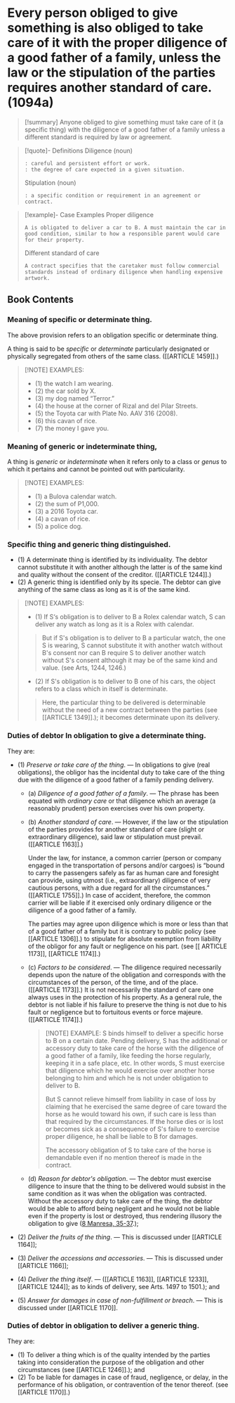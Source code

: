 # Every person obliged to give something is also obliged to take care of it with the proper diligence of a good father of a family, unless the law or the stipulation of the parties requires another standard of care. (1094a)

> [!summary] Anyone obliged to give something must take care of it (a specific thing) with the diligence of a good father of a family unless a different standard is required by law or agreement.

> [!quote]- Definitions
> Diligence (noun)
> ```
> : careful and persistent effort or work.
> : the degree of care expected in a given situation.
> ```
> Stipulation (noun)
> ```
> : a specific condition or requirement in an agreement or contract.
> ```

> [!example]-  Case Examples
> Proper diligence
> ```
> A is obligated to deliver a car to B. A must maintain the car in good condition, similar to how a responsible parent would care for their property.
> ```
> Different standard of care
> ```
> A contract specifies that the caretaker must follow commercial standards instead of ordinary diligence when handling expensive artwork.
> ```

## Book Contents

### Meaning of specific or determinate thing.
The above provision refers to an obligation specific or determinate thing.

A thing is said to be *specific* or *determinate* particularly designated or physically segregated from others of the same class. ([[ARTICLE 1459]].)

> [!NOTE] EXAMPLES:
> - (1) the watch I am wearing.
> - (2) the car sold by X.
> - (3) my dog named “Terror.”
> - (4) the house at the corner of Rizal and del Pilar Streets.
> - (5) the Toyota car with Plate No. AAV 316 (2008).
> - (6) this cavan of rice.
> - (7) the money I gave you.

### Meaning of generic or indeterminate thing,
A thing is *generic* or *indeterminate* when it refers only to a class or *genus* to which it pertains and cannot be pointed out with particularity.

> [!NOTE] EXAMPLES:
> - (1) a Bulova calendar watch.
> - (2) the sum of P1,000.
> - (3) a 2016 Toyota car.
> - (4) a cavan of rice.
> - (5) a police dog.

### Specific thing and generic thing distinguished.
- (1) A determinate thing is identified by its individuality. The debtor cannot substitute it with another although the latter is of the same kind and quality without the consent of the creditor. ([[ARTICLE 1244]].)
- (2) A generic thing is identified only by its specie. The debtor can give anything of the same class as long as it is of the same kind.

> [!NOTE] EXAMPLES:
> - (1) If S‘s obligation is to deliver to B a Rolex calendar watch, S can deliver any watch as long as it is a Rolex with calendar.
>
> >  But if S's obligation is to deliver to B a particular watch, the one S is wearing, S cannot substitute it with another watch without B's consent nor can B require S to deliver another watch without S's consent although it may be of the same kind and value. (see Arts, 1244, 1246.)
>
> - (2) If S's obligation is to deliver to B one of his cars, the object refers to a class which in itself is determinate.
> 
> > Here, the particular thing to be delivered is determinable without the need of a new contract between the parties (see [[ARTICLE 1349]].); it becomes determinate upon its delivery.

### Duties of debtor In obligation to give a determinate thing.
They are:

- (1) *Preserve or take care of the thing*. — In obligations to give (real obligations), the obligor has the incidental duty to take care of the thing due with the diligence of a good father of a family pending delivery.

    - (a) *Diligence of a good father of a family*. — The phrase has been equated with *ordinary care* or that diligence which an average (a reasonably prudent) person exercises over his own property.

    - (b) *Another standard of care*. — However, if the law or the stipulation of the parties provides for another standard of care (slight or extraordinary diligence), said law or stipulation must prevail. ([[ARTICLE 1163]].)
    
        Under the law, for instance, a common carrier (person or company engaged in the transportation of persons and/or cargoes) is “bound to carry the passengers safely as far as human care and foresight can provide, using utmost (i.e., extraordinary) diligence of very cautious persons, with a due regard for all the circumstances.” ([[ARTICLE 1755]].) In case of accident, therefore, the common carrier will be liable if it exercised only ordinary diligence or the diligence of a good father of a family.

        The parties may agree upon diligence which is more or less than that of a good father of a family but it is contrary to public policy (see [[ARTICLE 1306]].) to stipulate for absolute exemption from liability of the obligor for any fault or negligence on his part. (see [[ ARTICLE 1173]], [[ARTICLE 1174]].)

    - (c) *Factors to be considered*. — The diligence required necessarily depends upon the nature of the obligation and corresponds with the circumstances of the person, of the time, and of the place. ([[ARTICLE 1173]].) It is not necessarily the standard of care one always uses in the protection of his property. As a general rule, the debtor is not liable if his failure to preserve the thing is not due to his fault or negligence but to fortuitous events or force majeure. ([[ARTICLE 1174]].)

	    > [!NOTE] EXAMPLE:
	    > S binds himself to deliver a specific horse to B on a certain date. Pending delivery, S has the additional or accessory duty to take care of the horse with the diligence of a good father of a family, like feeding the horse regularly, keeping it in a safe place, etc. In other words, S must exercise that diligence which he would exercise over another horse belonging to him and which he is not under obligation to deliver to B.
	    > 
	    > But S cannot relieve himself from liability in case of loss by claiming that he exercised the same degree of care toward the horse as he would toward his own, if such care is less than that required by the circumstances. If the horse dies or is lost or becomes sick as a consequence of S's failure to exercise proper diligence, he shall be liable to B for damages.
	    > 
	    > The accessory obligation of S to take care of the horse is demandable even if no mention thereof is made in the contract.

	- (d) *Reason for debtor's obligation*. — The debtor must exercise diligence to insure that the thing to be delivered would subsist in the same condition as it was when the obligation was contracted. Without the accessory duty to take care of the thing, the debtor would be able to afford being negligent and he would not be liable even if the property is lost or destroyed, thus rendering illusory the obligation to give ([8 Manresa, 35-37](https://web.archive.org/web/20220522113949/https://www.uma.es/spanish-philippine-law-archive/navegador_de_ficheros/Law/descargar/Manresa/comentarios_Al_Codigo_Civil_Manresa_T08.pdf).);

- (2) *Deliver the fruits of the thing*. — This is discussed under [[ARTICLE 1164]];
- (3) *Deliver the accessions and accessories*. — This is discussed under [[ARTICLE 1166]];
- (4) *Deliver the thing itself*. — ([[ARTICLE 1163]], [[ARTICLE 1233]], [[ARTICLE 1244]]; as to kinds of delivery, see Arts. 1497 to 1501.); and
- (5) *Answer for damages in case of non-fulfillment or breach*. — This is discussed under [[ARTICLE 1170]].

### Duties of debtor in obligation to deliver a generic thing.
They are:

- (1) To deliver a thing which is of the quality intended by the parties taking into consideration the purpose of the obligation and other circumstances (see [[ARTICLE 1246]].); and
- (2) To be liable for damages in case of fraud, negligence, or delay, in the performance of his obligation, or contravention of the tenor thereof. (see [[ARTICLE 1170]].)
